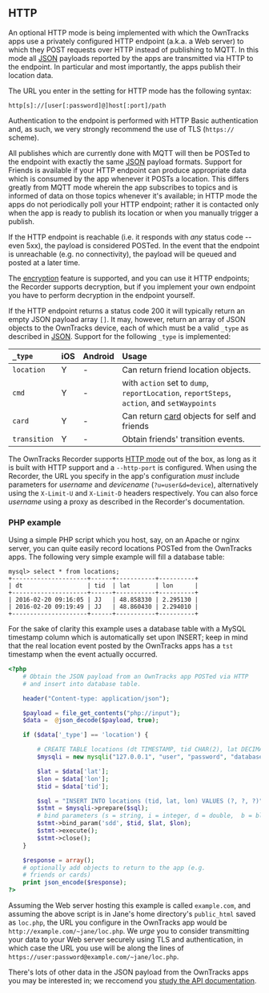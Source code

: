 ## HTTP

An optional HTTP mode is being implemented with which the OwnTracks apps use a privately configured HTTP endpoint (a.k.a. a Web server) to which they POST requests over HTTP instead of publishing to MQTT. In this mode all [JSON](json.md) payloads reported by the apps are transmitted via HTTP to the endpoint. In particular and most importantly, the apps publish their location data.

The URL you enter in the setting for HTTP mode has the following syntax:

```
http[s]://[user[:password]@]host[:port]/path
```

Authentication to the endpoint is performed with HTTP Basic authentication and, as such, we very strongly recommend the use of TLS (`https://` scheme).

All publishes which are currently done with MQTT will then be POSTed to the endpoint with exactly the same [JSON](json.md) payload formats. Support for Friends is available if your HTTP endpoint can produce appropriate data which is consumed by the app whenever it POSTs a location. This differs greatly from MQTT mode wherein the app subscribes to topics and is informed of data on those topics whenever it's available; in HTTP mode the apps do not periodically poll your HTTP endpoint; rather it is contacted only when the app is ready to publish its location or when you manually trigger a publish.

If the HTTP endpoint is reachable (i.e. it responds with _any_ status code -- even 5xx), the payload is considered POSTed. In the event that the endpoint is unreachable (e.g. no connectivity), the payload will be queued and posted at a later time.

The [encryption](../features/encrypt.md) feature is supported, and you can use it HTTP endpoints; the Recorder supports decryption, but if you implement your own endpoint you have to perform decryption in the endpoint yourself.

If the HTTP endpoint returns a status code 200 it will typically return an empty JSON payload array `[]`. It may, however, return an array of JSON objects to the OwnTracks device, each of which must be a valid `_type` as described in [JSON](../tech/json.md). Support for the following `_type` is implemented:

| `_type`      |  iOS  | Android    | Usage
| :----------- | :---  | :--- | :--------------
| `location`   | Y     | -    | Can return friend location objects.
| `cmd`        | Y     | -    | with `action` set to `dump`, `reportLocation`, `reportSteps`, `action`, and `setWaypoints`
| `card`       | Y     | -    | Can return [card](../features/card.md) objects for self and friends
| `transition` | Y     | -    | Obtain friends' transition events.

The OwnTracks Recorder supports [HTTP mode](https://github.com/owntracks/recorder#http-mode) out of the box, as long as it is built with HTTP support and a `--http-port` is configured.
When using the Recorder, the URL you specify in the app's configuration *must* include parameters for _username_ and _devicename_ (`?u=user&d=device`), alternatively using the `X-Limit-U` and `X-Limit-D` headers respectively. You can also force _username_ using a proxy as described in the Recorder's documentation.


### PHP example

Using a simple PHP script which you host, say, on an Apache or nginx server, you can quite easily record locations POSTed from the OwnTracks apps. The following very simple example will fill a database table:

```
mysql> select * from locations;
+---------------------+------+-----------+----------+
| dt                  | tid  | lat       | lon      |
+---------------------+------+-----------+----------+
| 2016-02-20 09:16:05 | JJ   | 48.858330 | 2.295130 |
| 2016-02-20 09:19:49 | JJ   | 48.860430 | 2.294010 |
+---------------------+------+-----------+----------+
```

For the sake of clarity this example uses a database table with a MySQL timestamp column which is automatically set upon INSERT; keep in mind that the real location event posted by the OwnTracks apps has a `tst` timestamp when the event actually occurred.

```php
<?php
    # Obtain the JSON payload from an OwnTracks app POSTed via HTTP
    # and insert into database table.

    header("Content-type: application/json");

    $payload = file_get_contents("php://input");
    $data =  @json_decode($payload, true);

    if ($data['_type'] == 'location') {

        # CREATE TABLE locations (dt TIMESTAMP, tid CHAR(2), lat DECIMAL(9,6), lon DECIMAL(9,6));
        $mysqli = new mysqli("127.0.0.1", "user", "password", "database");

        $lat = $data['lat'];
        $lon = $data['lon'];
        $tid = $data['tid'];

        $sql = "INSERT INTO locations (tid, lat, lon) VALUES (?, ?, ?)";
        $stmt = $mysqli->prepare($sql);
        # bind parameters (s = string, i = integer, d = double,  b = blob)
        $stmt->bind_param('sdd', $tid, $lat, $lon);
        $stmt->execute();
        $stmt->close();
    }

    $response = array();
    # optionally add objects to return to the app (e.g.
    # friends or cards)
    print json_encode($response);
?>
```

Assuming the Web server hosting this example is called `example.com`, and assuming the above script is in Jane's home directory's `public_html` saved as `loc.php`, the URL you configure in the OwnTracks app would be `http://example.com/~jane/loc.php`. We _urge_ you to consider transmitting your data to your Web server securely using TLS and authentication, in which case the URL you use will be along the lines of `https://user:password@example.com/~jane/loc.php`.

There's lots of other data in the JSON payload from the OwnTracks apps you may be interested in; we reccomend you [study the API documentation](json.md).
